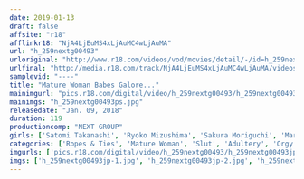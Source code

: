 ```yaml
---
date: 2019-01-13
draft: false
affsite: "r18"
afflinkr18: "NjA4LjEuMS4xLjAuMC4wLjAuMA"
url: "h_259nextg00493"
urloriginal: "http://www.r18.com/videos/vod/movies/detail/-/id=h_259nextg00493"
urlfinal: "http://media.r18.com/track/NjA4LjEuMS4xLjAuMC4wLjAuMA/videos/vod/movies/detail/-/id=h_259nextg00493"
samplevid: "----"
title: "Mature Woman Babes Galore..."
mainimgurl: "pics.r18.com/digital/video/h_259nextg00493/h_259nextg00493ps.jpg"
mainimgs: "h_259nextg00493ps.jpg"
releasedate: "Jan. 09, 2018"
duration: 119
productioncomp: "NEXT GROUP"
girls: ['Satomi Takanashi', 'Ryoko Mizushima', 'Sakura Moriguchi', 'Mariko Wada', 'Masumi Sakazaki']
categories: ['Ropes & Ties', 'Mature Woman', 'Slut', 'Adultery', 'Orgy', 'Lesbian', 'Vibrator', 'Threesome / Foursome']
imgurls: ['pics.r18.com/digital/video/h_259nextg00493/h_259nextg00493jp-1.jpg', 'pics.r18.com/digital/video/h_259nextg00493/h_259nextg00493jp-2.jpg', 'pics.r18.com/digital/video/h_259nextg00493/h_259nextg00493jp-3.jpg', 'pics.r18.com/digital/video/h_259nextg00493/h_259nextg00493jp-4.jpg', 'pics.r18.com/digital/video/h_259nextg00493/h_259nextg00493jp-5.jpg', 'pics.r18.com/digital/video/h_259nextg00493/h_259nextg00493jp-6.jpg', 'pics.r18.com/digital/video/h_259nextg00493/h_259nextg00493jp-7.jpg', 'pics.r18.com/digital/video/h_259nextg00493/h_259nextg00493jp-8.jpg', 'pics.r18.com/digital/video/h_259nextg00493/h_259nextg00493jp-9.jpg', 'pics.r18.com/digital/video/h_259nextg00493/h_259nextg00493jp-10.jpg', 'pics.r18.com/digital/video/h_259nextg00493/h_259nextg00493jp-11.jpg', 'pics.r18.com/digital/video/h_259nextg00493/h_259nextg00493jp-12.jpg', 'pics.r18.com/digital/video/h_259nextg00493/h_259nextg00493jp-13.jpg', 'pics.r18.com/digital/video/h_259nextg00493/h_259nextg00493jp-14.jpg', 'pics.r18.com/digital/video/h_259nextg00493/h_259nextg00493jp-15.jpg', 'pics.r18.com/digital/video/h_259nextg00493/h_259nextg00493jp-16.jpg', 'pics.r18.com/digital/video/h_259nextg00493/h_259nextg00493jp-17.jpg', 'pics.r18.com/digital/video/h_259nextg00493/h_259nextg00493jp-18.jpg', 'pics.r18.com/digital/video/h_259nextg00493/h_259nextg00493jp-19.jpg', 'pics.r18.com/digital/video/h_259nextg00493/h_259nextg00493jp-20.jpg']
imgs: ['h_259nextg00493jp-1.jpg', 'h_259nextg00493jp-2.jpg', 'h_259nextg00493jp-3.jpg', 'h_259nextg00493jp-4.jpg', 'h_259nextg00493jp-5.jpg', 'h_259nextg00493jp-6.jpg', 'h_259nextg00493jp-7.jpg', 'h_259nextg00493jp-8.jpg', 'h_259nextg00493jp-9.jpg', 'h_259nextg00493jp-10.jpg', 'h_259nextg00493jp-11.jpg', 'h_259nextg00493jp-12.jpg', 'h_259nextg00493jp-13.jpg', 'h_259nextg00493jp-14.jpg', 'h_259nextg00493jp-15.jpg', 'h_259nextg00493jp-16.jpg', 'h_259nextg00493jp-17.jpg', 'h_259nextg00493jp-18.jpg', 'h_259nextg00493jp-19.jpg', 'h_259nextg00493jp-20.jpg']
---
```

